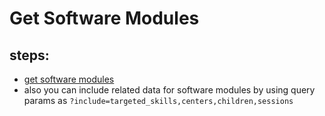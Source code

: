 # Get Software Modules

## steps:

- [get software modules](https://documenter.getpostman.com/view/12318086/2sA3Bt3pg1#cdc8cec6-2ee7-4bfc-bb8c-605a775c2ea7)
- also you can include related data for software modules by using query params as `?include=targeted_skills,centers,children,sessions`
